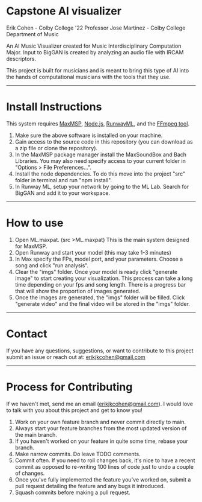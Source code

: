 # Capstone AI visualizer
Erik Cohen - Colby College '22
Professor Jose Martinez - Colby College Department of Music

An AI Music Visualizer created for Music Interdisciplinary Computation Major. Input to BigGAN is created by analyzing an audio file with IRCAM descriptors.

This project is built for musicians and is meant to bring this type of AI into the hands of computational musicians with the tools that they use. 

---
# Install Instructions

This system requires [MaxMSP](https://cycling74.com/downloads), [Node.js](https://nodejs.org/en/), [RunwayML](https://runwayml.com/), and the [FFmpeg tool](https://ffmpeg.org/).

1. Make sure the above software is installed on your machine.
2. Gain access to the source code in this repository (you can download as a zip file or clone the repository).
3. In the MaxMSP package manager install the MaxSoundBox and Bach Libraries. You may also need specify access to your current folder in "Options > File Preferences…".
4. Install the node dependencies. To do this move into the project "src" folder in terminal and run "npm install".
5. In Runway ML, setup your network by going to the ML Lab. Search for BigGAN and add it to your workspace. 

---
# How to use
1.  Open ML.maxpat. (src >ML.maxpat) This is the main system designed for MaxMSP. 
2. Open Runway and start your model (this may take 1-3 minutes)
3. In Max specify the FPs, model port, and your parameters. Choose a song and click "run analysis".
4. Clear the "imgs" folder. Once your model is ready click "generate image" to start creating your visualization. This process can take a long time depending on your fps and song length. There is a progress bar that will show the proportion of images generated.
5. Once the images are generated, the "imgs" folder will be filled. Click "generate video" and the final video will be stored in the "imgs" folder.

---
# Contact
If you have any questions, suggestions, or want to contribute to this project submit an issue or reach out at:
erikjkcohen@gmail.com

---
# Process for Contributing
If we haven't met, send me an email (erikjkcohen@gmail.com). I would love to talk with you about this project and get to know you!
	
1. Work on your own feature branch and never commit directly to main.
2. Always start your feature branches from the most updated version of the main branch.
3. If you haven't worked on your feature in quite some time, rebase your branch.
4. Make narrow commits. Do leave TODO comments.
5. Commit often. If you need to roll changes back, it's nice to have a recent commit as opposed to re-writing 100 lines of code just to undo a couple of changes.
6. Once you've fully implemented the feature you've worked on, submit a pull request detailing the feature and any bugs it introduced.
7. Squash commits before making a pull request.

